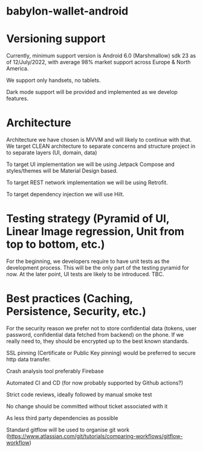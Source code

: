 # babylon-wallet-android


# Versioning support

Currently, minimum support version is   Android 6.0 (Marshmallow) sdk 23 as of 12/July/2022, with average 98% market support across Europe & North America.

We support only handsets, no tablets.

Dark mode support will be provided and implemented as we develop features.


# Architecture

Architecture we have chosen is MVVM and will likely to continue with that. 
We target CLEAN architecture to separate concerns and structure project in to separate layers (UI, domain, data)

To target UI implementation we will be using Jetpack Compose and styles/themes will be Material Design based.

To target REST network implementation we will be using Retrofit.

To target dependency injection we will use Hilt. 


# Testing strategy (Pyramid of UI, Linear Image regression, Unit from top to bottom, etc.)

For the beginning, we developers require to have unit tests as the development process. This will be the only part of the testing pyramid for now. At the later point, UI tests are likely to be introduced. TBC.


# Best practices (Caching, Persistence, Security, etc.)

For the security reason we prefer not to store confidential data (tokens, user password, confidential data fetched from backend) on the phone. If we really need to, they should be encrypted up to the best known standards.

SSL pinning (Certificate or Public Key pinning) would be preferred to secure http data transfer.

Crash analysis tool preferably Firebase 

Automated CI and CD (for now probably supported by Github actions?)

Strict code reviews, ideally followed by manual smoke test

No change should be committed without ticket associated with it

As less third party dependencies as possible

Standard gitflow will be used to organise git work (https://www.atlassian.com/git/tutorials/comparing-workflows/gitflow-workflow)
